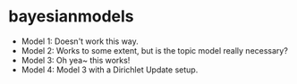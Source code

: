 # bayesianmodels

* Model 1: Doesn't work this way.
* Model 2: Works to some extent, but is the topic model really necessary?
* Model 3: Oh yea~ this works!
* Model 4: Model 3 with a Dirichlet Update setup.
